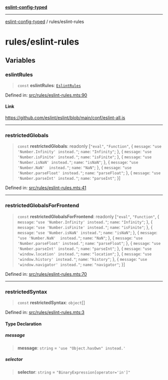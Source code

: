 [**eslint-config-typed**](../README.md)

---

[eslint-config-typed](../README.md) / rules/eslint-rules

# rules/eslint-rules

## Variables

### eslintRules

> `const` **eslintRules**: [`EslintRules`](../types/rules/eslint-rules.md#eslintrules)

Defined in: [src/rules/eslint-rules.mts:90](https://github.com/noshiro-pf/eslint-config-typed/blob/main/src/rules/eslint-rules.mts#L90)

#### Link

https://github.com/eslint/eslint/blob/main/conf/eslint-all.js

---

### restrictedGlobals

> `const` **restrictedGlobals**: readonly \[`"eval"`, `"Function"`, \{ `message`: `"use 'Number.Infinity' instead."`; `name`: `"Infinity"`; \}, \{ `message`: `"use 'Number.isFinite' instead."`; `name`: `"isFinite"`; \}, \{ `message`: `"use 'Number.isNaN' instead."`; `name`: `"isNaN"`; \}, \{ `message`: `"use 'Number.NaN'  instead."`; `name`: `"NaN"`; \}, \{ `message`: `"use 'Number.parseFloat' instead."`; `name`: `"parseFloat"`; \}, \{ `message`: `"use 'Number.parseInt' instead."`; `name`: `"parseInt"`; \}\]

Defined in: [src/rules/eslint-rules.mts:41](https://github.com/noshiro-pf/eslint-config-typed/blob/main/src/rules/eslint-rules.mts#L41)

---

### restrictedGlobalsForFrontend

> `const` **restrictedGlobalsForFrontend**: readonly \[`"eval"`, `"Function"`, \{ `message`: `"use 'Number.Infinity' instead."`; `name`: `"Infinity"`; \}, \{ `message`: `"use 'Number.isFinite' instead."`; `name`: `"isFinite"`; \}, \{ `message`: `"use 'Number.isNaN' instead."`; `name`: `"isNaN"`; \}, \{ `message`: `"use 'Number.NaN'  instead."`; `name`: `"NaN"`; \}, \{ `message`: `"use 'Number.parseFloat' instead."`; `name`: `"parseFloat"`; \}, \{ `message`: `"use 'Number.parseInt' instead."`; `name`: `"parseInt"`; \}, \{ `message`: `"use 'window.location' instead."`; `name`: `"location"`; \}, \{ `message`: `"use 'window.history' instead."`; `name`: `"history"`; \}, \{ `message`: `"use 'window.navigator' instead."`; `name`: `"navigator"`; \}\]

Defined in: [src/rules/eslint-rules.mts:70](https://github.com/noshiro-pf/eslint-config-typed/blob/main/src/rules/eslint-rules.mts#L70)

---

### restrictedSyntax

> `const` **restrictedSyntax**: `object`[]

Defined in: [src/rules/eslint-rules.mts:3](https://github.com/noshiro-pf/eslint-config-typed/blob/main/src/rules/eslint-rules.mts#L3)

#### Type Declaration

##### message

> **message**: `string` = `'use "Object.hasOwn" instead.'`

##### selector

> **selector**: `string` = `"BinaryExpression[operator='in']"`
